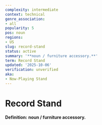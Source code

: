 ```yaml
---
complexity: intermediate
context: technical
genre_association:
- all
popularity: 5
pos: noun
regions:
- US
slug: record-stand
status: active
summary: '**noun / furniture accessory.**'
term: Record Stand
updated: '2025-10-06'
verification: unverified
aka:
- Now-Playing Stand
---
```


# Record Stand

**Definition:** **noun / furniture accessory.**

